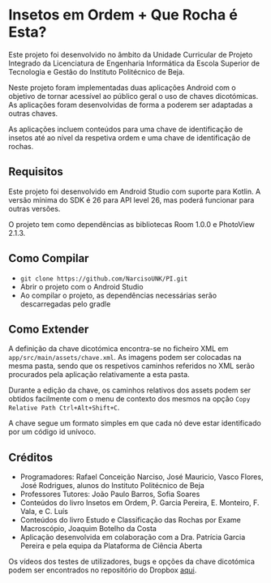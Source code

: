 Insetos em Ordem + Que Rocha é Esta?
====================================
Este projeto foi desenvolvido no âmbito da Unidade Curricular de Projeto Integrado da Licenciatura de Engenharia Informática da Escola Superior de Tecnologia e Gestão do Instituto Politécnico de Beja.

Neste projeto foram implementadas duas aplicações Android com o objetivo de tornar acessível ao público geral o uso de chaves dicotómicas. As aplicações foram desenvolvidas de forma a poderem ser adaptadas a outras chaves.

As aplicações incluem conteúdos para uma chave de identificação de insetos até ao nível da respetiva ordem e uma chave de identificação de rochas.

Requisitos
----------
Este projeto foi desenvolvido em Android Studio com suporte para Kotlin. A versão mínima do SDK é 26 para API level 26, mas poderá funcionar para outras versões.

O projeto tem como dependências as bibliotecas Room 1.0.0 e PhotoView 2.1.3.

Como Compilar
-------------
- `git clone https://github.com/NarcisoUNK/PI.git`
- Abrir o projeto com o Android Studio
- Ao compilar o projeto, as dependências necessárias serão descarregadas pelo gradle

Como Extender
-------------
A definição da chave dicotómica encontra-se no ficheiro XML em `app/src/main/assets/chave.xml`. As imagens podem ser colocadas na mesma pasta, sendo que os respetivos caminhos referidos no XML serão procurados pela aplicação relativamente a esta pasta.

Durante a edição da chave, os caminhos relativos dos assets podem ser obtidos facilmente com o menu de contexto dos mesmos na opção `Copy Relative Path Ctrl+Alt+Shift+C`.

A chave segue um formato simples em que cada nó deve estar identificado por um código id unívoco.

Créditos
--------
- Programadores: Rafael Conceição Narciso, José Mauricio, Vasco Flores, José Rodrigues, alunos do Instituto Politécnico de Beja
- Professores Tutores: João Paulo Barros, Sofia Soares
- Conteúdos do livro Insetos em Ordem, P. Garcia Pereira, E. Monteiro, F. Vala, e C. Luís
- Conteúdos do livro Estudo e Classificação das Rochas por Exame Macroscópio, Joaquim Botelho da Costa
- Aplicação desenvolvida em colaboração com a Dra. Patrícia Garcia Pereira e pela equipa da Plataforma de Ciência Aberta

Os vídeos dos testes de utilizadores, bugs e opções da chave dicotómica podem ser encontrados no repositório do Dropbox [aqui](https://www.dropbox.com/scl/fo/05chv1ufs53m9h4fk2zpf/ALyHEoM3BH4S_bso0ko9RWk?rlkey=87tqx3nh8n1wby56us8h9rrqp&st=zivr7pmn&dl=0).
